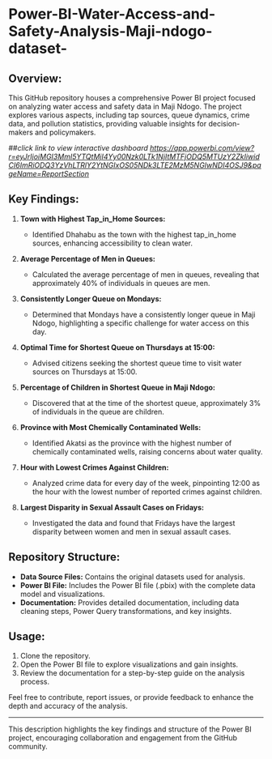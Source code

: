 # Power-BI-Water-Access-and-Safety-Analysis-Maji-ndogo-dataset-

## Overview:

This GitHub repository houses a comprehensive Power BI project focused on analyzing water access and safety data in Maji Ndogo. The project explores various aspects, including tap sources, queue dynamics, crime data, and pollution statistics, providing valuable insights for decision-makers and policymakers.

##*click link to view interactive dashboard https://app.powerbi.com/view?r=eyJrIjoiMGI3MmI5YTQtMjI4Yy00Nzk0LTk1NjItMTFjODQ5MTUzY2ZkIiwidCI6ImRiODQ3YzVhLTRlY2YtNGIxOS05NDk3LTE2MzM5NGIwNDI4OSJ9&pageName=ReportSection*

## Key Findings:

1. **Town with Highest Tap_in_Home Sources:**
   - Identified Dhahabu as the town with the highest tap_in_home sources, enhancing accessibility to clean water.

2. **Average Percentage of Men in Queues:**
   - Calculated the average percentage of men in queues, revealing that approximately 40% of individuals in queues are men.

3. **Consistently Longer Queue on Mondays:**
   - Determined that Mondays have a consistently longer queue in Maji Ndogo, highlighting a specific challenge for water access on this day.

4. **Optimal Time for Shortest Queue on Thursdays at 15:00:**
   - Advised citizens seeking the shortest queue time to visit water sources on Thursdays at 15:00.

5. **Percentage of Children in Shortest Queue in Maji Ndogo:**
   - Discovered that at the time of the shortest queue, approximately 3% of individuals in the queue are children.

6. **Province with Most Chemically Contaminated Wells:**
   - Identified Akatsi as the province with the highest number of chemically contaminated wells, raising concerns about water quality.

7. **Hour with Lowest Crimes Against Children:**
   - Analyzed crime data for every day of the week, pinpointing 12:00 as the hour with the lowest number of reported crimes against children.

8. **Largest Disparity in Sexual Assault Cases on Fridays:**
   - Investigated the data and found that Fridays have the largest disparity between women and men in sexual assault cases.

## Repository Structure:

- **Data Source Files:** Contains the original datasets used for analysis.
- **Power BI File:** Includes the Power BI file (.pbix) with the complete data model and visualizations.
- **Documentation:** Provides detailed documentation, including data cleaning steps, Power Query transformations, and key insights.

## Usage:

1. Clone the repository.
2. Open the Power BI file to explore visualizations and gain insights.
3. Review the documentation for a step-by-step guide on the analysis process.

Feel free to contribute, report issues, or provide feedback to enhance the depth and accuracy of the analysis.

---

This description highlights the key findings and structure of the Power BI project, encouraging collaboration and engagement from the GitHub community.
